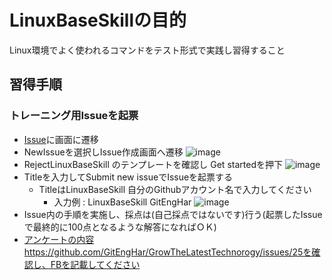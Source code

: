 # LinuxBaseSkillの目的
Linux環境でよく使われるコマンドをテスト形式で実践し習得すること

## 習得手順
### トレーニング用Issueを起票
- [Issue](https://github.com/GitEngHar/GrowTheLatestTechnorogy/issues)に画面に遷移
- NewIssueを選択しIssue作成画面へ遷移
![image](https://github.com/GitEngHar/GrowTheLatestTechnorogy/assets/119464648/bf8cd31d-e201-4676-924b-b1ce86897a73)
- RejectLinuxBaseSkill のテンプレートを確認し Get startedを押下
![image](https://github.com/GitEngHar/GrowTheLatestTechnorogy/assets/119464648/7cb95705-9965-48f1-a80b-e7e863e24a46)
- Titleを入力してSubmit new issueでIssueを起票する
  - TitleはLinuxBaseSkill 自分のGithubアカウント名で入力してください
    - 入力例 : LinuxBaseSkill GitEngHar
![image](https://github.com/GitEngHar/GrowTheLatestTechnorogy/assets/119464648/b7c23b96-59fd-406c-b533-c4bd10648067)
- Issue内の手順を実施し、採点は(自己採点ではないです)行う(起票したIssueで最終的に100点となるような解答になればＯＫ)
- [アンケートの内容](https://github.com/GitEngHar/GrowTheLatestTechnorogy/issues/25)https://github.com/GitEngHar/GrowTheLatestTechnorogy/issues/25を確認し、FBを記載してください
